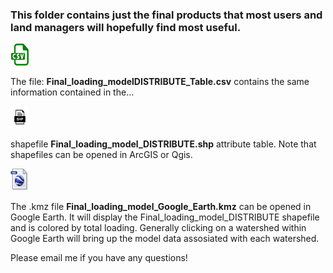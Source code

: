 ### This folder contains just the final products that most users and land managers will hopefully find most useful. 

<p align="left">
    <img width="30" height="35" src=/Docs/Figs/web/csv_logo.png>
</p>

The file: **Final_loading_modelDISTRIBUTE_Table.csv**  contains the same information contained in the...


<p align="left">
    <img width="30" height="35" src=/Docs/Figs/web/shp.png>
</p>

shapefile **Final_loading_model_DISTRIBUTE.shp** attribute table. Note that shapefiles can be opened in ArcGIS or Qgis. 


<p align="left">
    <img width="30" height="35" src=/Docs/Figs/web/kml.jpg>
</p>

The .kmz file **Final_loading_model_Google_Earth.kmz** can be opened in Google Earth. It will display the Final_loading_model_DISTRIBUTE shapefile and is colored by total loading. Generally clicking on a watershed within Google Earth will bring up the model data assosiated with each watershed. 



Please email me if you have any questions! 
